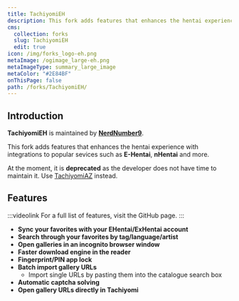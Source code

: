 ```yaml
---
title: TachiyomiEH
description: This fork adds features that enhances the hentai experience with integrations to popular sevices such as E-Hentai, nHentai and more.
cms:
  collection: forks
  slug: TachiyomiEH
  edit: true
icon: /img/forks_logo-eh.png
metaImage: /ogimage_large-eh.png
metaImageType: summary_large_image
metaColor: "#2E84BF"
onThisPage: false
path: /forks/TachiyomiEH/
---
```


<Badge text="Deprecated" color="red" />

## Introduction
**TachiyomiEH** is maintained by **[NerdNumber9](https://github.com/NerdNumber9)**.

This fork adds features that enhances the hentai experience with integrations to popular sevices such as **E-Hentai**, **nHentai** and more.

At the moment, it is **deprecated** as the developer does not have time to maintain it. Use [TachiyomiAZ](/forks/TachiyomiAZ/) instead.

<g-image class="zoomable" src="/img/ogimage_large-eh.png" immediate />

## Features
:::videolink
For a full list of features, visit the GitHub page.
:::

- **Sync your favorites with your EHentai/ExHentai account**
- **Search through your favorites by tag/language/artist**
- **Open galleries in an incognito browser window**
- **Faster download engine in the reader**
- **Fingerprint/PIN app lock**
- **Batch import gallery URLs**
  - Import single URLs by pasting them into the catalogue search box
- **Automatic captcha solving**
- **Open gallery URLs directly in Tachiyomi**
